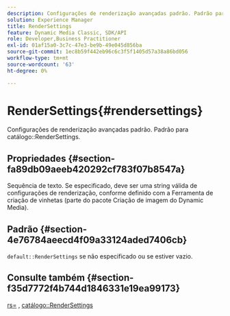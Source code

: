 ```yaml
---
description: Configurações de renderização avançadas padrão. Padrão para RenderSettings do catálogo.
solution: Experience Manager
title: RenderSettings
feature: Dynamic Media Classic, SDK/API
role: Developer,Business Practitioner
exl-id: 01af15a0-3c7c-47e3-be9b-49e045d856ba
source-git-commit: 1ec8b59f442eb96c6c3f5f1405d57a38a86bd056
workflow-type: tm+mt
source-wordcount: '63'
ht-degree: 0%

---
```


# RenderSettings{#rendersettings}

Configurações de renderização avançadas padrão. Padrão para catálogo::RenderSettings.

## Propriedades {#section-fa89db09aeeb420292cf783f07b8547a}

Sequência de texto. Se especificado, deve ser uma string válida de configurações de renderização, conforme definido com a Ferramenta de criação de vinhetas (parte do pacote Criação de imagem do Dynamic Media).

## Padrão {#section-4e76784aeecd4f09a33124aded7406cb}

`default::RenderSettings` se não especificado ou se estiver vazio.

## Consulte também {#section-f35d7772f4b744d1846331e19ea99173}

[rs=](../../../../../ir-api/http-protocol/image-rendering-api-ref/c-ir-http-protocol-ref/c-ir-http-protocol-command-reference/r-ir-rs.md#reference-d20cefaaa6cd4f449d1591c87959b4cf) ,  [catálogo::RenderSettings](../../../../../ir-api/material-cat/image-rendering-api-ref/c-ir-material-catalog/c-ir-attributes-reference/r-ir-rendersettings.md#reference-f3ae5e18095d40b2a8edef957dd82fbd)
